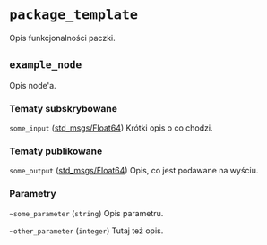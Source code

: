 # `package_template`

Opis funkcjonalności paczki.

## `example_node`

Opis node'a.

### Tematy subskrybowane

`some_input` ([std_msgs/Float64](http://docs.ros.org/melodic/api/std_msgs/html/msg/Float64.html)) Krótki opis o co chodzi.

### Tematy publikowane

`some_output` ([std_msgs/Float64](http://docs.ros.org/melodic/api/std_msgs/html/msg/Float64.html)) Opis, co jest podawane na wyściu.

### Parametry

`~some_parameter` (`string`) Opis parametru.

`~other_parameter` (`integer`) Tutaj też opis.